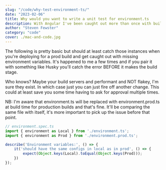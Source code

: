 ```yaml
---
slug: "/code/why-test-environment-ts/"
date: "2023-02-06"
title: Why would you want to write a unit test for environment.ts
description: With Angular I've been caught out more than once with build failing in prod because I've not synced environment.ts and environment.prod.ts - so write a unit test
author: "Steven Fewster"
category: "code"
cover: ./mac-and-code.jpg
---
```


The following is pretty basic but should at least catch those instances when you're deploying for a prod build and get caught out with missing environment variables.  It's happened to me a few times and if you pair it with something like Husky you'll catch the error BEFORE it makes the build stage.

Who knows? Maybe your build servers and performant and NOT flakey, I'm sure they exist. In which case just you can just fire off another change.  This could at least save you some time having to ask for approval multiple times.

NB: I'm aware that environment.ts will be replaced with environment.prod.ts at build time for production builds and that's fine.  It'll be comparing the same file with itself, it's more important to pick up the issue before that point.


```js
// environment.spec.ts
import { environment as Local } from './environment.ts';
import { environment as Prod } from './environment.prod.ts';

describe('Environment variables:', () => {
    it('should have the same configs in local as in prod', () => {
        expect(Object.keys(Local).toEqual(Object.keys(Prod)));
    })
});
```
